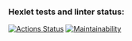 ### Hexlet tests and linter status:
[![Actions Status](https://github.com/sen98ia/frontend-project-44/actions/workflows/hexlet-check.yml/badge.svg)](https://github.com/sen98ia/frontend-project-44/actions)
[![Maintainability](https://api.codeclimate.com/v1/badges/9f6bf81ed8294e19ccf6/maintainability)](https://codeclimate.com/github/sen98ia/frontend-project-44/maintainability)